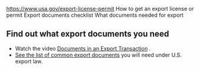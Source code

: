 

https://www.usa.gov/export-license-permit
How to get an export license or permit
Export documents checklist
What documents needed for export

**Find out what export documents you need**
-------------------------------------------

* Watch the video
  [Documents in an Export Transaction](https://www.trade.gov/documents-export-transaction)
  .
* [See the list of common export documents](https://www.trade.gov/common-export-documents)
  you will need under U.S. export law.

